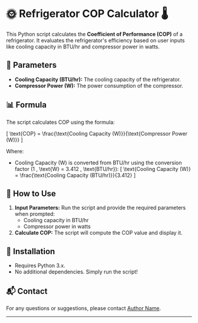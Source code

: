 # 🌞 Refrigerator COP Calculator 🌡️

This Python script calculates the **Coefficient of Performance (COP)** of a refrigerator. It evaluates the refrigerator's efficiency based on user inputs like cooling capacity in BTU/hr and compressor power in watts.

## 📝 Parameters
- **Cooling Capacity (BTU/hr):** The cooling capacity of the refrigerator.
- **Compressor Power (W):** The power consumption of the compressor.

## 📊 Formula
The script calculates COP using the formula:

\[ \text{COP} = \frac{\text{Cooling Capacity (W)}}{\text{Compressor Power (W)}} \]

Where:
- Cooling Capacity (W) is converted from BTU/hr using the conversion factor \(1 \, \text{W} = 3.412 \, \text{BTU/hr}\):
  \[ \text{Cooling Capacity (W)} = \frac{\text{Cooling Capacity (BTU/hr)}}{3.412} \]

## 🚀 How to Use
1. **Input Parameters:** Run the script and provide the required parameters when prompted:
   - Cooling capacity in BTU/hr
   - Compressor power in watts
2. **Calculate COP:** The script will compute the COP value and display it.

## 🔧 Installation
- Requires Python 3.x.
- No additional dependencies. Simply run the script!

## 📬 Contact
For any questions or suggestions, please contact [Author Name](mailto:author@example.com).

---

